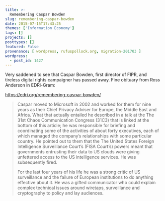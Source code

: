 ```yaml
---
title: >-
  Remembering Caspar Bowden
slug: remembering-caspar-bowden
date: 2015-07-15T17:43:25
themes: ['Information Economy']
tags: []
projects: []
posttypes: []
featured: False
provenance: [ wordpress, rufuspollock.org, migration-201703 ]
wordpress:
  - post_id: 1427
---
```


Very saddened to see that Caspar Bowden, first director of FIPR, and tireless digital rights campaigner has passed away. Fine obituary from Ross Anderson in EDRi-Gram:

<https://edri.org/remembering-caspar-bowden/>

> Caspar moved to Microsoft in 2002 and worked for them for nine years as their Chief Privacy Adviser for Europe, the Middle East and Africa. What that actually entailed he described in a talk at the The 31st Chaos Communication Congress (31C3) that is linked at the bottom of this article; he was responsible for briefing and coordinating some of the activities of about forty executives, each of which managed the company’s relationships with some particular country. He pointed out to them that the The United States Foreign Intelligence Surveillance Court’s (FISA Court’s) powers meant that governments entrusting their data to US clouds were giving unfettered access to the US intelligence services. He was subsequently fired.
>
> For the last four years of his life he was a strong critic of US surveillance and the failure of European institutions to do anything effective about it. He was a gifted communicator who could explain complex technical issues around wiretaps, surveillance and cryptography to policy and lay audiences.

